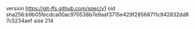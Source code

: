 version https://git-lfs.github.com/spec/v1
oid sha256:b9b05fecdca00ac970538b7e9aaf3715e429f28568711c942832dd87c5234aef
size 214
